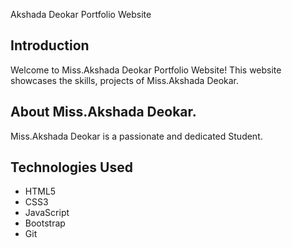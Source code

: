Akshada Deokar Portfolio Website

## Introduction

Welcome to Miss.Akshada Deokar Portfolio Website! This website showcases the skills, projects of Miss.Akshada Deokar.

## About Miss.Akshada Deokar.

Miss.Akshada Deokar is a passionate and dedicated Student. 

## Technologies Used

- HTML5
- CSS3
- JavaScript
- Bootstrap
- Git
